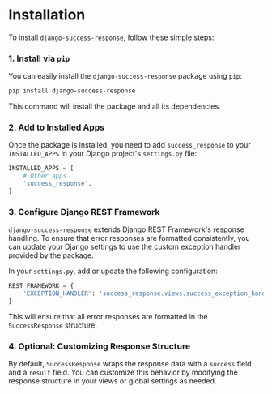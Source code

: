 # Installation

To install `django-success-response`, follow these simple steps:

### 1. Install via `pip`

You can easily install the `django-success-response` package using `pip`:

```bash
pip install django-success-response
```

This command will install the package and all its dependencies.

### 2. Add to Installed Apps

Once the package is installed, you need to add `success_response` to your `INSTALLED_APPS` in your Django project's `settings.py` file:

```python
INSTALLED_APPS = [
    # Other apps
    'success_response',
]
```

### 3. Configure Django REST Framework

`django-success-response` extends Django REST Framework's response handling. To ensure that error responses are formatted consistently, you can update your Django settings to use the custom exception handler provided by the package.

In your `settings.py`, add or update the following configuration:

```python
REST_FRAMEWORK = {
    'EXCEPTION_HANDLER': 'success_response.views.success_exception_handler',
}
```

This will ensure that all error responses are formatted in the `SuccessResponse` structure.

### 4. Optional: Customizing Response Structure

By default, `SuccessResponse` wraps the response data with a `success` field and a `result` field. You can customize this behavior by modifying the response structure in your views or global settings as needed.